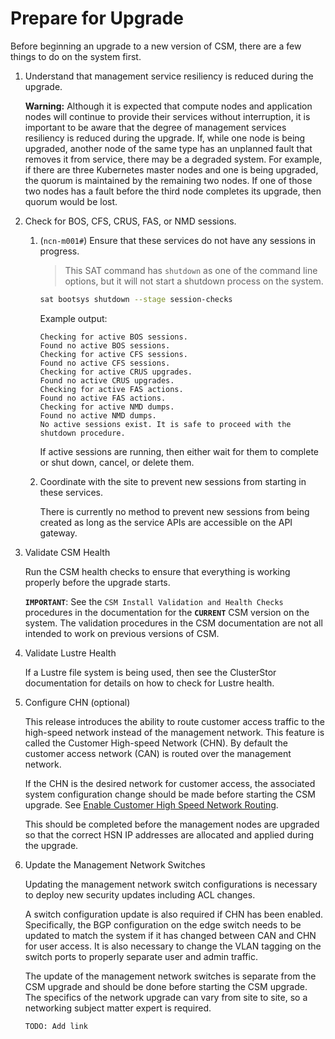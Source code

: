 # Prepare for Upgrade

Before beginning an upgrade to a new version of CSM, there are a few things to do on the system first.

1. Understand that management service resiliency is reduced during the upgrade.

   **Warning:** Although it is expected that compute nodes and application nodes will continue to provide their services
   without interruption, it is important to be aware that the degree of management services resiliency is reduced during the
   upgrade. If, while one node is being upgraded, another node of the same type has an unplanned fault that removes it from service,
   there may be a degraded system. For example, if there are three Kubernetes master nodes and one is being upgraded, the quorum is
   maintained by the remaining two nodes. If one of those two nodes has a fault before the third node completes its upgrade,
   then quorum would be lost.

1. Check for BOS, CFS, CRUS, FAS, or NMD sessions.

    1. (`ncn-m001#`) Ensure that these services do not have any sessions in progress.

        > This SAT command has `shutdown` as one of the command line options, but it will not start a shutdown process on the system.

        ```bash
        sat bootsys shutdown --stage session-checks
        ```

        Example output:

        ```text
        Checking for active BOS sessions.
        Found no active BOS sessions.
        Checking for active CFS sessions.
        Found no active CFS sessions.
        Checking for active CRUS upgrades.
        Found no active CRUS upgrades.
        Checking for active FAS actions.
        Found no active FAS actions.
        Checking for active NMD dumps.
        Found no active NMD dumps.
        No active sessions exist. It is safe to proceed with the shutdown procedure.
        ```

        If active sessions are running, then either wait for them to complete or shut down, cancel, or delete them.

    1. Coordinate with the site to prevent new sessions from starting in these services.

        There is currently no method to prevent new sessions from being created as long as the service APIs are accessible on the API gateway.

1. Validate CSM Health

    Run the CSM health checks to ensure that everything is working properly before the upgrade starts.

    **`IMPORTANT`**: See the `CSM Install Validation and Health Checks` procedures in the documentation for the **`CURRENT`** CSM version on
    the system. The validation procedures in the CSM documentation are not all intended to work on previous versions of CSM.

1. Validate Lustre Health

   If a Lustre file system is being used, then see the ClusterStor documentation for details on how to check
   for Lustre health.

1. Configure CHN (optional)

    This release introduces the ability to route customer access traffic to the high-speed network instead of the management network.  This feature is called the Customer High-speed Network (CHN).  By default the customer access network (CAN) is routed over the management network.

    If the CHN is the desired network for customer access, the associated system configuration change should be made before starting the CSM upgrade.  See [Enable Customer High Speed Network Routing](../operations/network/management_network/bican_enable.md).

    This should be completed before the management nodes are upgraded so that the correct HSN IP addresses are allocated and applied during the upgrade.

1. Update the Management Network Switches

    Updating the management network switch configurations is necessary to deploy new security updates including ACL changes.

    A switch configuration update is also required if CHN has been enabled.  Specifically, the BGP configuration on the edge switch needs to be updated to match the system if it has changed between CAN and CHN for user access.  It is also necessary to change the VLAN tagging on the switch ports to properly separate user and admin traffic.

    The update of the management network switches is separate from the CSM upgrade and should be done before starting the CSM upgrade.  The specifics of the network upgrade can vary from site to site, so a networking subject matter expert is required.

    ```warning
    TODO: Add link
    ```
